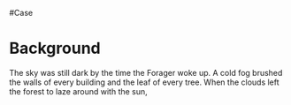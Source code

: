 #Case 
# Background
The sky was still dark by the time the Forager woke up. A cold fog brushed the walls of every building and the leaf of every tree. When the clouds left the forest to laze around with the sun, 